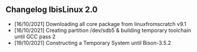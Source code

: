 ## Changelog IbisLinux 2.0



* [16/10/2021] Downloading all core package from linuxfromscratch v9.1
* [16/10/2021] Creating partition /dev/sdb5 & building temporary toolchain until GCC pass 2
* [19/10/2021] Constructing a Temporary System until Bison-3.5.2
